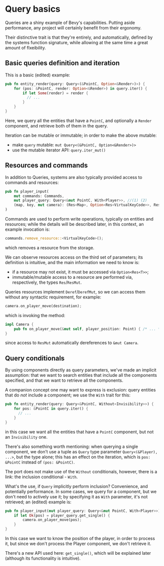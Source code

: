 # Query basics

Queries are a shiny example of Bevy's capabilities. Putting aside performance, any project will certainly benefit from their ergonomy.

Their distinctive trait is that they're entirely, and automatically, defined by the systems function signature, while allowing at the same time a great amount of flxeibility.

## Basic queries definition and iteration

This is a basic (edited) example:

```rs
pub fn entity_render(query: Query<(&PointC, Option<&Render>)>) {
    for (pos: &PointC, render: Option<&Render>) in query.iter() {
        if let Some(render) = render {
          // ...
        }
    }
}
```

Here, we query all the entities that have a `PointC`, and optionally a `Render` component, and retrieve both of them in the query.

Iteration can be mutable or immutable; in order to make the above mutable:

- make `query` mutable: `mut Query<(&PointC, Option<&Render>)>`
- use the mutable iterator API: `query.iter_mut()`

## Resources and commands

In addition to Queries, systems are also typically provided access to commands and resources:

```rs
pub fn player_input(
    mut commands: Commands,
    mut player_query: Query<&mut PointC, With<Player>>, //(1) (2)
    (map, key, mut camera): (Res<Map>, Option<Res<VirtualKeyCode>>, ResMut<Camera>),
)
```

Commands are used to perform write operations, typically on entities and resources; while the details will be described later, in this context, an example invocation is:

```rs
commands.remove_resource::<VirtualKeyCode>();
```

which removes a resource from the storage.

We can observe resources access on the third set of parameters; its definition is intuitive, and the main information we need to know is:

- if a resource may not exist, it must be accessed via `Option<Res<T>>`;
- immutable/mutable access to a resource are performed via, respectively, the types `Res`/`ResMut`.

Queries resources implement `Deref`/`DerefMut`, so we can access them without any syntactic requirement, for example:

```rs
camera.on_player_move(destination);
```

which is invoking the method:

```rs
impl Camera {
    pub fn on_player_move(&mut self, player_position: Point) { /* ... */ }
}
```

since access to `ResMut` automatically dereferences to `&mut Camera`.

## Query conditionals

By using components directly as query parameters, we've made an implicit assumption: that we want to search entities that include all the components specified, and that we want to retrieve all the components.

A companion concept one may want to express is exclusion: query entities that do _not_ include a component; we use the `With` trait for this:

```rs
pub fn entity_render(query: Query<&PointC, Without<Invisibility>>) {
    for pos: &PointC in query.iter() {
      // ...
    }
}
```

in this case we want all the entities that have a `PointC` component, but not an `Invisibility` one.

There's also something worth mentioning: when querying a single component, we don't use a tuple as `Query` type parameter `Query<(&Player), ...>`, but the type alone; this has an effect on the iteration, which is `pos: &PointC` instead of `(pos: &PointC)`.

The port does not make use of the `Without` conditionals, however, there is a link: the inclusion conditional - `With`.

What's the use, if `Query` implicitly perform inclusion? Convenience, and potentially performance. In some cases, we query for a component, but we don't need to actively use it; by specifying it as `With` parameter, it's not retrieved; an (edited) example is:

```rs
pub fn player_input(mut player_query: Query<&mut PointC, With<Player>>) {
    if let Ok(pos) = player_query.get_single() {
        camera.on_player_move(pos);
    }
}
```

In this case we want to know the position of the player, in order to process it, but since we don't process the Player component, we don't retrieve it.

There's a new API used here: `get_single()`, which will be explained later (although its functionality is intuitive).
